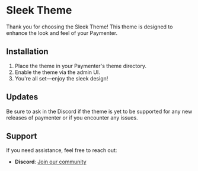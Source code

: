 # Sleek Theme

Thank you for choosing the Sleek Theme! This theme is designed to enhance the look and feel of your Paymenter.

## Installation

1. Place the theme in your Paymenter's theme directory.
2. Enable the theme via the admin UI.
3. You're all set—enjoy the sleek design!

## Updates
Be sure to ask in the Discord if the theme is yet to be supported for any new releases of paymenter or if you encounter any issues.

## Support

If you need assistance, feel free to reach out:

- **Discord**: [Join our community](https://26bz.online/discord)
